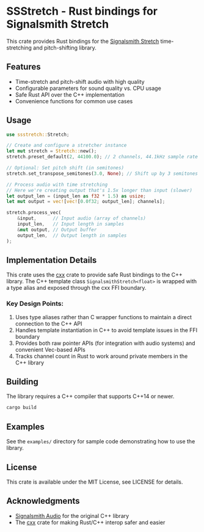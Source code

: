 # SSStretch - Rust bindings for Signalsmith Stretch

This crate provides Rust bindings for the [Signalsmith Stretch](https://github.com/Signalsmith-Audio/signalsmith-stretch) time-stretching and pitch-shifting library.

## Features

- Time-stretch and pitch-shift audio with high quality
- Configurable parameters for sound quality vs. CPU usage
- Safe Rust API over the C++ implementation
- Convenience functions for common use cases

## Usage

```rust
use ssstretch::Stretch;

// Create and configure a stretcher instance
let mut stretch = Stretch::new();
stretch.preset_default(2, 44100.0); // 2 channels, 44.1kHz sample rate

// Optional: Set pitch shift (in semitones)
stretch.set_transpose_semitones(3.0, None); // Shift up by 3 semitones

// Process audio with time stretching
// Here we're creating output that's 1.5x longer than input (slower)
let output_len = (input_len as f32 * 1.5) as usize;
let mut output = vec![vec![0.0f32; output_len]; channels];

stretch.process_vec(
    &input,      // Input audio (array of channels)
    input_len,   // Input length in samples
    &mut output, // Output buffer
    output_len,  // Output length in samples
);
```

## Implementation Details

This crate uses the [cxx](https://crates.io/crates/cxx) crate to provide safe Rust bindings to the C++ library. The C++ template class `SignalsmithStretch<float>` is wrapped with a type alias and exposed through the cxx FFI boundary.

### Key Design Points:

1. Uses type aliases rather than C wrapper functions to maintain a direct connection to the C++ API
2. Handles template instantiation in C++ to avoid template issues in the FFI boundary
3. Provides both raw pointer APIs (for integration with audio systems) and convenient Vec-based APIs
4. Tracks channel count in Rust to work around private members in the C++ library

## Building

The library requires a C++ compiler that supports C++14 or newer.

```bash
cargo build
```

## Examples

See the `examples/` directory for sample code demonstrating how to use the library.

## License

This crate is available under the MIT License, see LICENSE for details.

## Acknowledgments

- [Signalsmith Audio](https://signalsmith-audio.co.uk/) for the original C++ library
- The [cxx](https://crates.io/crates/cxx) crate for making Rust/C++ interop safer and easier